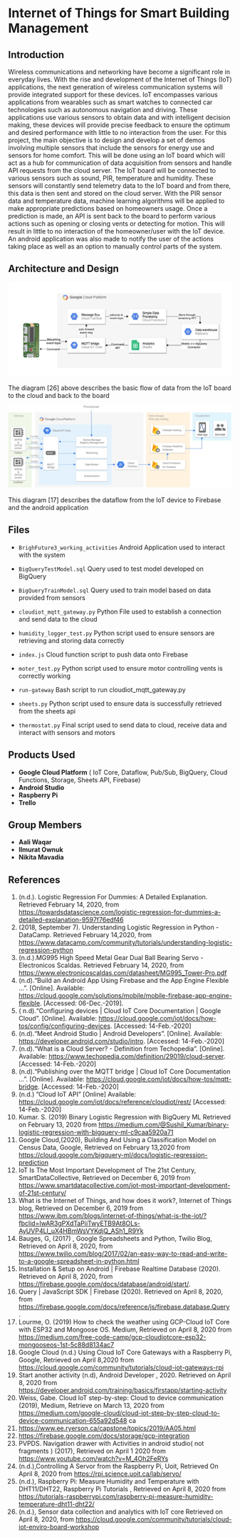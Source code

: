 # Internet of Things for Smart Building Management

## Introduction

Wireless communications and networking have become a significant role in everyday lives. With
the rise and development of the Internet of Things (IoT) applications, the next generation of wireless
communication systems will provide integrated support for these devices. IoT encompasses various
applications from wearables such as smart watches to connected car technologies such as autonomous
navigation and driving. These applications use various sensors to obtain data and with intelligent
decision making, these devices will provide precise feedback to ensure the optimum and desired
performance with little to no interaction from the user. For this project, the main objective is to design
and develop a set of demos involving multiple sensors that include the sensors for energy use and
sensors for home comfort. This will be done using an IoT board which will act as a hub for
communication of data acquisition from sensors and handle API requests from the cloud server. The IoT
board will be connected to various sensors such as sound, PIR, temperature and humidity. These sensors
will constantly send telemetry data to the IoT board and from there, this data is then sent and stored on
the cloud server. With the PIR sensor data and temperature data, machine learning algorithms will be
applied to make appropriate predictions based on homeowners usage. Once a prediction is made, an
API is sent back to the board to perform various actions such as opening or closing vents or detecting for
motion. This will result in little to no interaction of the homeowner/user with the IoT device. An android application 
was also made to notify the user of the actions taking place as well as an option to manually control parts of the
system.

## Architecture and Design

![](capstonedesign.jpg)

The diagram [26] above describes the basic flow of data from the IoT board to the cloud and back to the board


![](network.jpg)

This diagram [17] describes the dataflow from the IoT device to Firebase and the android application

## Files 
* `BrighFuture3_working_activities` Android Application used to interact with the system

* `BigQueryTestModel.sql` Query used to test model developed on BigQuery

* `BigQueryTrainModel.sql` Query used to train model based on data provided from sensors

* `cloudiot_mqtt_gateway.py` Python File used to establish a connection and send data to the cloud

* `humidity_logger_test.py` Python script used to ensure sensors are retrieving and storing data correctly

* `index.js` Cloud function script to push data onto Firebase

* `moter_test.py` Python script used to ensure motor controlling vents is correctly working

* `run-gateway` Bash script to run cloudiot_mqtt_gateway.py

* `sheets.py` Python script used to ensure data is successfully retrieved from the sheets api

* `thermostat.py` Final script used to send data to cloud, receive data and interact with sensors and motors  


## Products Used

* __Google Cloud Platform__ ( IoT Core, Dataflow, Pub/Sub, BigQuery, Cloud Functions, Storage, Sheets API, Firebase)
* __Android Studio__  
* __Raspberry Pi__ 
* __Trello__

## Group Members

* __Aali Waqar__
* __Ilmurat Ownuk__
* __Nikita Mavadia__

## References 
1. (n.d.). Logistic Regression For Dummies: A Detailed Explanation. Retrieved February 14, 2020, from https://towardsdatascience.com/logistic-regression-for-dummies-a-detailed-explanation-9597f76edf46
2. (2018, September 7). Understanding Logistic Regression in Python - DataCamp. Retrieved February 14,2020, from https://www.datacamp.com/community/tutorials/understanding-logistic-regression-python
3. (n.d.).MG995 High Speed Metal Gear Dual Ball Bearing Servo - Electronicos Scaldas. Retrieved February 14, 2020, from https://www.electronicoscaldas.com/datasheet/MG995_Tower-Pro.pdf
4. (n.d).“Build an Android App Using Firebase and the App Engine Flexible ...”. [Online]. Available: https://cloud.google.com/solutions/mobile/mobile-firebase-app-engine-flexible. [Accessed:
06-Dec.-2019].
5. ( n.d).“Configuring devices | Cloud IoT Core Documentation | Google Cloud”. [Online]. Available: https://cloud.google.com/iot/docs/how-tos/config/configuring-devices. [Accessed: 14-Feb.-2020]
6. (n.d).“Meet Android Studio | Android Developers”. [Online]. Available: https://developer.android.com/studio/intro. [Accessed: 14-Feb.-2020]
7. (n.d).“What is a Cloud Server? - Definition from Techopedia”. [Online]. Available: https://www.techopedia.com/definition/29019/cloud-server. [Accessed: 14-Feb.-2020]
8. (n.d).“Publishing over the MQTT bridge | Cloud IoT Core Documentation ...”. [Online]. Available: https://cloud.google.com/iot/docs/how-tos/mqtt-bridge. [Accessed: 14-Feb.-2020]
9. (n.d.) ”Cloud IoT API” [Online] Available: https://cloud.google.com/iot/docs/reference/cloudiot/rest/ [Accessed: 14-Feb.-2020]
10. Kumar. S. (2019) Binary Logistic Regression with BigQuery ML Retrieved on February 13, 2020 from https://medium.com/@Sushil_Kumar/binary-logistic-regression-with-bigquery-ml-c9caa5920a71
11. Google Cloud,(2020), Building And Using a Classification Model on Census Data, Google, Retrieved on February 13,2020 from https://cloud.google.com/bigquery-ml/docs/logistic-regression-prediction
12. IoT Is The Most Important Development of The 21st Century, SmartDataCollective, Retrieved on December 6, 2019 from https://www.smartdatacollective.com/iot-most-important-development-of-21st-century/
13. What is the Internet of Things, and how does it work?, Internet of Things blog, Retrieved on December 6, 2019 from https://www.ibm.com/blogs/internet-of-things/what-is-the-iot/?fbclid=IwAR3gPXdTaPiiTwyETB9At8OLs-AyUVP4LI_uX4HBmWsVYKdjQ_ASh1_R9Yk
14. Bauges, G, (2017) , Google Spreadsheets and Python, Twilio Blog, Retrieved on April 8, 2020, from https://www.twilio.com/blog/2017/02/an-easy-way-to-read-and-write-to-a-google-spreadsheet-in-python.html
15. Installation & Setup on Android | Firebase Realtime Database (2020). Retrieved on April 8, 2020, from https://firebase.google.com/docs/database/android/start/.
16. Query | JavaScript SDK | Firebase (2020). Retrieved on April 8, 2020, from https://firebase.google.com/docs/reference/js/firebase.database.Query .
17. Lourme, O. (2019) How to check the weather using GCP-Cloud IoT Core with ESP32 and Mongoose OS. Medium, Retrieved on April 8, 2020 from https://medium.com/free-code-camp/gcp-cloudiotcore-esp32-mongooseos-1st-5c88d8134ac7
18. Google Cloud (n.d.) Using Cloud IoT Core Gateways with a Raspberry Pi, Google, Retrieved on April 8,2020 from https://cloud.google.com/community/tutorials/cloud-iot-gateways-rpi
19. Start another activity (n.d), Android Developer , 2020. Retrieved on April 8, 2020 from https://developer.android.com/training/basics/firstapp/starting-activity
20. Weiss, Gabe. Cloud IoT step-by-step: Cloud to device communication (2019), Medium, Retrieve on March 13, 2020 from https://medium.com/google-cloud/cloud-iot-step-by-step-cloud-to-device-communication-655a92d548
ca
21. https://www.ee.ryerson.ca/capstone/topics/2019/AA05.html
22. https://firebase.google.com/docs/storage/gcp-integration
23. PVPDS. Navigation drawer with Activities in android studio( not fragments ) (2017), Retrieved on April 1 2020 from https://www.youtube.com/watch?v=M_4Oh2FeRYs
24. (n.d.),Controlling A Servor from the Raspberry Pi, Uoit, Retrieved On April 8, 2020 from https://rpi.science.uoit.ca/lab/servo/
25. (n.d.), Raspberry Pi: Measure Humidity and Temperature with DHT11/DHT22, Raspberry Pi Tutorials , Retrieved on April 8, 2020 from https://tutorials-raspberrypi.com/raspberry-pi-measure-humidity-temperature-dht11-dht22/
26. (n.d.), Sensor data collection and analytics with IoT core Retrieved on April 8, 2020, from https://cloud.google.com/community/tutorials/cloud-iot-enviro-board-workshop
